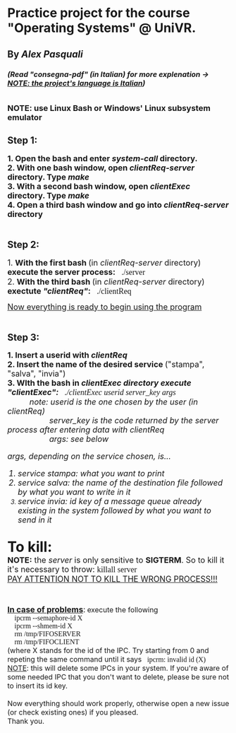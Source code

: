 # Practice project for the course "Operating Systems" @ UniVR.
## By *Alex Pasquali*

### *(Read "consegna-pdf" (in Italian) for more explenation -> <u>NOTE: the project's language is Italian</u>)* <br><br>

<font size=4>**NOTE: use Linux Bash or Windows' Linux subsystem emulator**</font>


## Step 1:
<font size=4>
	<b>
		1. Open the bash and enter <i>system-call</i> directory.<br>
		2. With one bash window, open <i>clientReq-server</i> directory. Type <i>make</i><br>
		3. With a second bash window, open <i>clientExec</i> directory. Type <i>make</i><br>
		4. Open a third bash window and go into <i>clientReq-server</i> directory<br>
	</b>
</font>
<br>


## Step 2:
<font size=4>
1. <b>With the first bash </b>(in <i>clientReq-server</i> directory)<b> execute the server process:</b> <font face="consolas">&ensp;./server</font> <br>
2. <b>With the third bash </b>(in <i>clientReq-server</i> directory)<b> exectute <i>"clientReq"</i>:</b> <font face="consolas">&ensp;./clientReq</font> <br>
</font>

<font size=4><u> Now everything is ready to begin using the program</u></font><br><br>


## Step 3:
<font size=4>
	<b>
		1. Insert a userid with <i>clientReq</i> <br>
		2. Insert the name of the desired service
	</b>
	("stampa", "salva", "invia") <br>
	<b>3.  WIth the bash in <i>clientExec<i> directory execute <i>"clientExec"</i>:</b>
	<font face="consolas">&ensp;./clientExec <i>userid server_key args</i> </font><br>
	&ensp;&ensp;&ensp;&ensp;&ensp;
	note: <i>userid</i> is the one chosen by the user (in <i>clientReq</i>)<br>
	&ensp;&ensp;&ensp;&ensp;&ensp;&ensp;&ensp;&ensp;&ensp;&ensp;
	<i>server_key</i> is the code returned by the server process after entering data with <i>clientReq</i><br>
	&ensp;&ensp;&ensp;&ensp;&ensp;&ensp;&ensp;&ensp;&ensp;&ensp;
	<i>args</i>: see below <br>

<i>args</i>, depending on the service chosen, is... <br>
1. service <i>stampa</i>: what you want to print <br>
2. service <i>salva</i>: the name of the destination file followed by what you want to write in it <br>
3. service <i>invia</i>: id key of a message queue already existing in the system followed by what you want to send in it <br>
</font><br>

</i></i>
<font size=6> <b>To kill:</b> </font><br>
<font size=4>
	<b>NOTE:</b> the <i>server</i> is only sensitive to <b>SIGTERM</b>. So to kill it it's necessary to throw:
	<font face="consolas">killall server </font><br>
	<u>PAY ATTENTION NOT TO KILL THE WRONG PROCESS!!!</u>
</font>
<br><br><br>


<font size=4><u><b>In case of problems</b></u>:</font>
<font size=3>
	execute the following<br>
	<font face="consolas">
		&ensp;&ensp;ipcrm --semaphore-id X <br>
		&ensp;&ensp;ipcrm --shmem-id X <br>
		&ensp;&ensp;rm /tmp/FIFOSERVER <br>
		&ensp;&ensp;rm /tmp/FIFOCLIENT <br>
	</font>
	(where X stands for the id of the IPC. Try starting from 0 and repeting the same command until it says
	<font face="consolas">&ensp;ipcrm: invalid id (X)</font><br>
	<u>NOTE</u>: this will delete some IPCs in your system. If you're aware of some needed IPC that you don't want to delete, please be sure not to insert its id key.<br><br>
	Now everything should work properly, otherwise open a new issue (or check existing ones) if you pleased. <br> Thank you.
</font>
